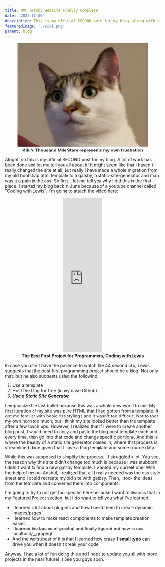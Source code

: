 ```yaml
---
title: MVP Gatsby Website Finally Complete!
date: "2022-07-06"
description: This is my official SECOND post for my blog, along with a completion of my first major personal project, which is this working website! In here, I'll tell you about my journey, why it took so long, and some more future plans.
featuredImage: './Kiki.png'
parent: blog
---
```

<figure>
<img src = './Kiki.png'>
<figcaption align = "center" ><b> Kiki's Thousand Mile Stare represents my own frustration </b> </figcaption>
</figure>
<div className = "justify-content-center">
    Alright, so this is my official SECOND post for my blog. A lot of work has been done and let me tell you all about it!  It might seem like that I haven't really changed the site at all, but really I have made a whole migration from my old bootstrap html template to a gatsby, a static-site-generator and man was it a pain in the ass. So first... let me tell you why I did this in the first place. I started my blog back in June because of a youtube channel called "Coding with Lewis". I'm going to attach the video here: 
    <figure align = "center">
    <iframe width="30%" height="500" src="https://www.youtube.com/embed/Jm5s6N0R0pM" title="This is the best first project for programmers 👩‍💻 #technology #programming #software #career" frameborder="0" allow="accelerometer; autoplay; clipboard-write; encrypted-media; gyroscope; picture-in-picture" allowfullscreen></iframe>
<figcaption align = "center" ><b> The Best First Project for Programmers, Coding with Lewis </b> </figcaption>

</figure>

In case you don't have the patience to watch the 44 second clip, Lewis suggests that the best first programming project should be a blog. Not only that, but he also suggests using the following: 
  1. Use a template  
  2. Host the blog for free (in my case Github)  
  3. ***Use a Static Site Generator***  

I emphasize the last bullet because this was a whole new world to me. My first iteration of my site was pure HTML that I had gotten from a template. It got me familiar with basic css stylings and it wasn't too difficult. Not to toot my own horn too much, but I think my site looked better than the template after a few touch ups. However, I realized that if I were to create another blog post, I would need to copy and paste the blog post template each and every time, then go into that code and change specific portions. And this is where the beauty of a static site generator comes in, where that process is streamlined done given that I have a blog template and some source data.  

While this was supposed to simplify the process... I struggled a lot. You see, the reason why this site didn't change too much is because I was stubborn. I didn't want to find a new gatsby template. I wanted my current one! With the help of my pal Anshul, I realized that all I really needed was the css style sheet and I could recreate my old site with gatbsy. Then, I took the ideas from the template and converted them into components. 

I'm going to try to not get too specific here because I want to discuss that in my Featured Project section, but I do want to tell you what I've learned. 
- I learned a lot about plug-ins and how I need them to create dynamic images/pages
- I learned how to make react components to make template creation easier. 
- I learned the basics of graphql and finally figured out how to use localhost/__graphql
- And the worst/best of it is that I learned how crazy **1 small typo** can drive you when it doesn't break your code. 

Anyway, I had a lot of fun doing this and I hope to update you all with more projects in the near future!
:) See you guys soon. 
</div>